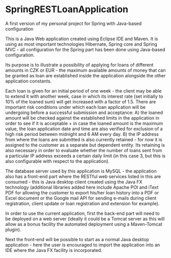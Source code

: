 # SpringRESTLoanApplication
A first version of my personal project for Spring with Java-based configuration

This is a Java Web application created using Eclipse IDE and Maven. It is using as most important technologies Hibernate, Spring core 
and Spring MVC - all configuration for the Spring part has been done using Java-based configuration.

Its purpose is to illustrate a possibility of applying for loans of different amounts in CZK or EUR - the maximum available 
amounts of money that can be granted as loan are established inside the application alongside the other application constants.

Each loan is given for an initial period of one week - the client may be able to extend it with another week, case in which its interest 
rate (set initially to 10% of the loaned sum) will get increased with a factor of 1.5.
There are important risk conditions under which each loan application will be undergoing before a successful submission and acceptance:
A) the loaned amount will be checked against the established limits in the application in order to see if it is acceptable + in case the 
   loaned amount is the maximum value, the loan application date and time are also verified for exclusion of a high risk period between 
   midnight and 6 AM every day.
B) the IP address from where the loans are submitted is also currently retained - for now it is assigned to the customer as a separate
   but dependent entity. Its retaining is also necessary in order to evaluate whether the number of loans sent from a particular IP address
   exceeds a certain daily limit (in this case 3, but this is also configurable with respect to the application).
    
The database server used by this application is MySQL - the application also has a front-end part where the RESTful web services listed 
in this are consumed - this is Java desktop client created using the Java FX technology (additional libraries added here include Apache POI and iText PDF for allowing the customer to export his/her loan history into a PDF or Excel document or the Google mail API for sending e-mails during client registration, client update or loan registration and extension for example).

In order to use the current application, first the back-end part will need to be deployed on a web server (ideally it could be a Tomcat server as this will allow as a bonus facility the automated deployment using a Maven-Tomcat plugin).

Next the front-end will be possible to start as a normal Java desktop application - here the user is encouraged to import the application into an IDE where the Java FX facility is incorporated.
